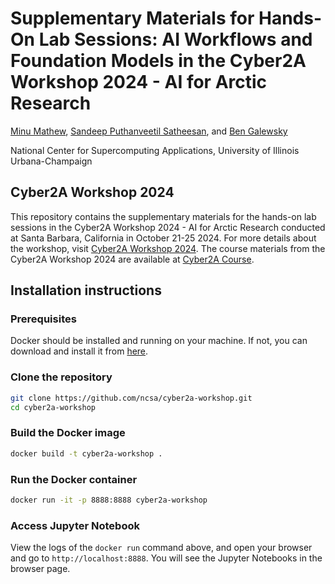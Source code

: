 # Supplementary Materials for Hands-On Lab Sessions: AI Workflows and Foundation Models in the Cyber2A Workshop 2024 - AI for Arctic Research
[Minu Mathew](mailto:minum@illinos.edu), [Sandeep Puthanveetil Satheesan](mailto:sandeeps@illinois.edu), and [Ben Galewsky](mailto:bengal1@illinois.edu)

National Center for Supercomputing Applications, University of Illinois Urbana-Champaign

## Cyber2A Workshop 2024

This repository contains the supplementary materials for the hands-on lab sessions in the Cyber2A Workshop 2024 - AI for Arctic Research conducted at Santa Barbara, California in October 21-25 2024. For more details about the workshop, visit [Cyber2A Workshop 2024](https://cyber2a.github.io/workshop/). 
The course materials from the Cyber2A Workshop 2024 are available at [Cyber2A Course](https://cyber2a.github.io/cyber2a-course/).

## Installation instructions

### Prerequisites
Docker should be installed and running on your machine. If not, you can download and install it from [here](https://docs.docker.com/get-started/get-docker/).

### Clone the repository
```bash
git clone https://github.com/ncsa/cyber2a-workshop.git
cd cyber2a-workshop
```

### Build the Docker image
```bash
docker build -t cyber2a-workshop .
```

### Run the Docker container
```bash
docker run -it -p 8888:8888 cyber2a-workshop
```

### Access Jupyter Notebook
View the logs of the `docker run` command above, and open your browser and go to `http://localhost:8888`. You will see the Jupyter Notebooks in the browser page.
